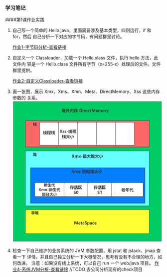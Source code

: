 ### 学习笔记
####第1课作业实践
1. 自己写一个简单的 Hello.java，里面需要涉及基本类型，四则运行，if 和 for，然后
  自己分析一下对应的字节码，有问题群里讨论。

    [作业1-字节码分析-查看链接](./code/homework/%E4%BD%9C%E4%B8%9A1-%E5%AD%97%E8%8A%82%E7%A0%81%E5%88%86%E6%9E%90.md)

2. 自定义一个 Classloader，加载一个 Hello.xlass 文件，执行 hello 方法，此文件内
  容是一个 Hello.class 文件所有字节（x=255-x）处理后的文件。文件群里提供。

    [作业2-自定义Classloader-查看链接](./code/homework/MyClassLoader.java)

3. 画一张图，展示 Xmx、Xms、Xmn、Meta、DirectMemory、Xss 这些内存参数的
  关系。
  ![内存参数图](./code/homework/%E4%BD%9C%E4%B8%9A3-%E5%86%85%E5%AD%98%E5%8F%82%E6%95%B0%E5%85%B3%E7%B3%BB%E5%9B%BE.png)

4. 检查一下自己维护的业务系统的 JVM 参数配置，用 jstat 和 jstack、jmap 查看一下
  详情，并且自己独立分析一下大概情况，思考有没有不合理的地方，如何改进。
  注意：如果没有线上系统，可以自己 run 一个 web/java 项目。
    [作业4-系统JVM分析-查看链接](./code/homework/%E4%BD%9C%E4%B8%9A4-%E7%B3%BB%E7%BB%9FJVM%E5%88%86%E6%9E%90.md)
  //TODO 去公司分析现有的check项目

